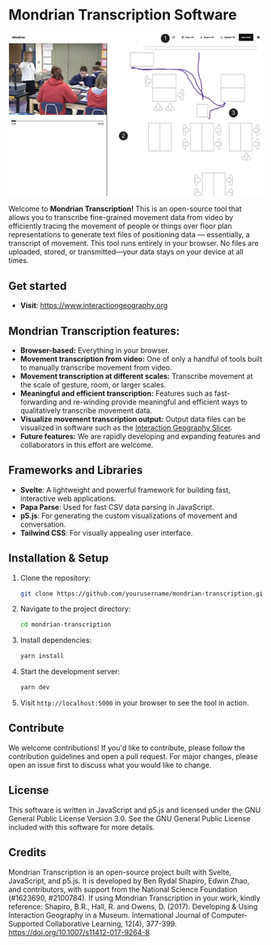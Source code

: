 # Mondrian Transcription Software

![repo](./docs/images/cover.png)

Welcome to **Mondrian Transcription!** This is an open-source tool that allows you to transcribe fine-grained movement data from video by efficiently tracing the movement of people or things over floor plan representations to generate text files of positioning data — essentially, a transcript of movement. This tool runs entirely in your browser. No files are uploaded, stored, or transmitted—your data stays on your device at all times.

## Get started

- **Visit**: https://www.interactiongeography.org

## Mondrian Transcription features:

- **Browser-based:** Everything in your browser.
- **Movement transcription from video:** One of only a handful of tools built to manually transcribe movement from video.
- **Movement transcription at different scales:** Transcribe movement at the scale of gesture, room, or larger scales.
- **Meaningful and efficient transcription:** Features such as fast-forwarding and re-winding provide meaningful and efficient ways to qualitatively transcribe movement data.
- **Visualize movement transcription output:** Output data files can be visualized in software such as the [Interaction Geography Slicer](https://www.interactiongeography.org).
- **Future features:** We are rapidly developing and expanding features and collaborators in this effort are welcome.

## Frameworks and Libraries

- **Svelte**: A lightweight and powerful framework for building fast, interactive web applications.
- **Papa Parse**: Used for fast CSV data parsing in JavaScript.
- **p5.js**: For generating the custom visualizations of movement and conversation.
- **Tailwind CSS**: For visually appealing user interface.

## Installation & Setup

1. Clone the repository:

   ```bash
   git clone https://github.com/yourusername/mondrian-transcription.git
   ```

2. Navigate to the project directory:

   ```bash
   cd mondrian-transcription
   ```

3. Install dependencies:

   ```bash
   yarn install
   ```

4. Start the development server:

   ```bash
   yarn dev
   ```

5. Visit `http://localhost:5000` in your browser to see the tool in action.

## Contribute

We welcome contributions! If you'd like to contribute, please follow the contribution guidelines and open a pull request. For major changes, please open an issue first to discuss what you would like to change.

## License

This software is written in JavaScript and p5.js and licensed under the GNU General Public License Version 3.0. See the GNU General Public License included with this software for more details.

## Credits

Mondrian Transcription is an open-source project built with Svelte, JavaScript, and p5.js. It is developed by Ben Rydal Shapiro, Edwin Zhao, and contributors, with support from the National Science Foundation (#1623690, #2100784). If using Mondrian Transcription in your work, kindly reference: Shapiro, B.R., Hall, R. and Owens, D. (2017). Developing & Using Interaction Geography in a Museum. International Journal of Computer-Supported Collaborative Learning, 12(4), 377-399. https://doi.org/10.1007/s11412-017-9264-8
